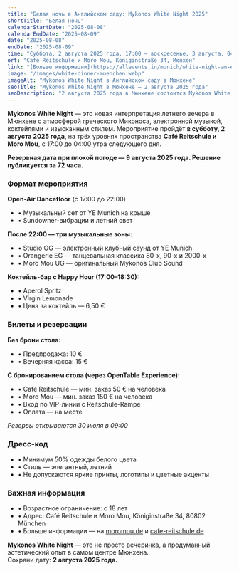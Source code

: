 ```yaml
---
title: "Белая ночь в Английском саду: Mykonos White Night 2025"
shortTitle: "Белая ночь"
calendarStartDate: "2025-08-08"
calendarEndDate: "2025-08-09"
date: "2025-08-08"
endDate: "2025-08-09"
time: "Суббота, 2 августа 2025 года, 17:00 – воскресенье, 3 августа, 04:00 (CEST)"
ort: "Café Reitschule и Moro Mou, Königinstraße 34, Мюнхен"
link: "[Больше информации](https://allevents.in/munich/white-night-am-englischen-garten/200028226665943)"
image: "/images/white-dinner-muenchen.webp"
imageAlt: "Mykonos White Night в Английском саду в Мюнхене"
seoTitle: "Mykonos White Night в Мюнхене – 2 августа 2025 года"
seoDescription: "2 августа 2025 года в Мюнхене состоится Mykonos White Night — элегантное летнее событие с электронной музыкой, коктейлями и атмосферой острова Миконос. Билеты и подробности — на официальном сайте."
---
```


**Mykonos White Night** — это новая интерпретация летнего вечера в Мюнхене с атмосферой греческого Миконоса, электронной музыкой, коктейлями и изысканным стилем. Мероприятие пройдёт **в субботу, 2 августа 2025 года**, на трёх уровнях пространства **Café Reitschule и Moro Mou**, с 17:00 до 04:00 утра следующего дня.

**Резервная дата при плохой погоде — 9 августа 2025 года. Решение публикуется за 72 часа.**

### Формат мероприятия

**Open-Air Dancefloor** (с 17:00 до 22:00)  
- • Музыкальный сет от YE Munich на крыше  
- • Sundowner-вибрации и летний свет  

**После 22:00 — три музыкальные зоны:**  
- • Studio OG — электронный клубный саунд от YE Munich  
- • Orangerie EG — танцевальная классика 80-х, 90-х и 2000-х  
- • Moro Mou UG — оригинальный Mykonos Club Sound  

**Коктейль-бар с Happy Hour (17:00–18:30):**  
- • Aperol Spritz  
- • Virgin Lemonade  
- • Цена за коктейль — 6,50 €

### Билеты и резервации

**Без брони стола:**  
- • Предпродажа: 10 €  
- • Вечерняя касса: 15 €

**С бронированием стола (через OpenTable Experience):**  
- • Café Reitschule — мин. заказ 50 € на человека  
- • Moro Mou — мин. заказ 150 € на человека  
- • Вход по VIP-линии с Reitschule-Rampe  
- • Оплата — на месте  

_Резервы открываются 30 июля в 09:00_

### Дресс-код

- • Минимум 50% одежды белого цвета  
- • Стиль — элегантный, летний  
- • Не допускаются яркие принты, логотипы и цветные акценты  

### Важная информация

- • Возрастное ограничение: с 18 лет  
- • Адрес: Café Reitschule и Moro Mou, Königinstraße 34, 80802 München  
- • Больше информации — на [moromou.de](https://www.moromou.de) и [cafe-reitschule.de](https://www.cafe-reitschule.de/)


**Mykonos White Night** — это не просто вечеринка, а продуманный эстетический опыт в самом центре Мюнхена.  
Сохрани дату: **2 августа 2025 года.**
